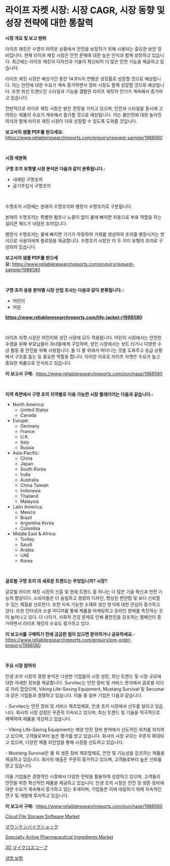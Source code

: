 <p><h1>라이프 자켓 시장: 시장 CAGR, 시장 동향 및 성장 전략에 대한 통찰력</h1></p><p><strong>시장 개요 및 보고 범위</strong></p>
<p><p>라이프 재킷은 수영이 어려운 상황에서 안전을 보장하기 위해 사용되는 중요한 보안 장비입니다. 현재 라이프 재킷 시장은 안전 문제에 대한 높은 인식과 함께 성장하고 있습니다. 최근에는 라이프 재킷의 디자인과 기술이 혁신되어 더 많은 안전 기능을 제공하고 있습니다.</p><p>라이프 재킷 시장은 예상기간 동안 14.9%의 연평균 성장률로 성장할 것으로 예상됩니다. 이는 안전에 대한 수요가 계속 증가하면서 장비 시장도 함께 성장할 것으로 예상됩니다. 또한 최신 트렌드인 스타일과 기능을 결합한 라이프 재킷의 인기가 계속해서 증가하고 있습니다.</p><p>전반적으로 라이프 재킷 시장은 밝은 전망을 가지고 있으며, 안전과 스타일을 동시에 고려하는 제품의 수요가 계속해서 증가할 것으로 예상됩니다. 이는 물안전에 대한 높아진 의식과 함께 라이프 재킷 시장이 더욱 성장할 수 있도록 도와줄 것입니다.</p></p>
<p><strong>보고서의 샘플 PDF를 받으세요:</strong> <a href="https://www.reliableresearchreports.com/enquiry/request-sample/1988580">https://www.reliableresearchreports.com/enquiry/request-sample/1988580</a></p>
<p>&nbsp;</p>
<p><strong>시장 세분화</strong></p>
<p><strong>구명 조끼 유형별 시장 분석은 다음과 같이 분류됩니다.:</strong></p>
<p><ul><li>내재된 구명조끼</li><li>공기주입식 구명조끼</li></ul></p>
<p>&nbsp;</p>
<p><p>수명조끼 시장에는 본래의 수명조끼와 팽창식 수명조끼로 구분됩니다. </p><p>본래의 수명조끼는 특별한 펌프나 노즐이 없이 물에 빠지면 자동으로 부표 역할을 하는 실리콘 패드가 내장된 조끼입니다. </p><p>팽창식 수명조끼는 물에 빠지면 기기가 작동하여 기체를 생성하여 조끼를 팽창시키는 방식으로 사용자에게 플로팅을 제공합니다. 수명조끼 시장은 이 두 가지 유형의 조끼로 구성되어 있습니다.</p></p>
<p><strong>보고서의 샘플 PDF를 받으세요:</strong>&nbsp;<a href="https://www.reliableresearchreports.com/enquiry/request-sample/1988580">https://www.reliableresearchreports.com/enquiry/request-sample/1988580</a></p>
<p>&nbsp;</p>
<p><strong> 구명 조끼 응용 분야별 시장 산업 조사는 다음과 같이 분류됩니다.:</strong></p>
<p><ul><li>어린이</li><li>어른</li></ul></p>
<p><strong><a href="https://www.reliableresearchreports.com/life-jacket-r1988580">https://www.reliableresearchreports.com/life-jacket-r1988580</a></strong></p>
<p>&nbsp;</p>
<p><p>라이프 자켓 시장은 어린이와 성인 시장에 모두 적용됩니다. 어린이 시장에서는 안전한 수영을 위해 부모님들이 자녀들에게 구입하며, 성인 시장에서는 보트 타기나 다양한 수상 활동 중 안전을 위해 사용됩니다. 둘 다 물 위에서 떠다니는 것을 도와주고 응급 상황에서 구조를 돕는 등 중요한 역할을 합니다. 이러한 이유로 라이프 자켓은 수요가 높고 중요한 제품으로 인식되고 있습니다.</p></p>
<p><strong>이 보고서 구매:</strong>&nbsp; <a href="https://www.reliableresearchreports.com/purchase/1988580">https://www.reliableresearchreports.com/purchase/1988580</a></p>
<p>&nbsp;</p>
<p><strong>지역 측면에서 구명 조끼 지역별로 이용 가능한 시장 플레이어는 다음과 같습니다.:</strong></p>
<p><ul>
    <li>
        North America:
        <ul>
            <li>United States</li>
            <li>Canada</li>
        </ul>
    </li>
    <li>
        Europe:
        <ul>
            <li>Germany</li>
            <li>France</li>
            <li>U.K.</li>
            <li>Italy</li>
            <li>Russia</li>
        </ul>
    </li>
    <li>
        Asia-Pacific:
        <ul>
            <li>China</li>
            <li>Japan</li>
            <li>South Korea</li>
            <li>India</li>
            <li>Australia</li>
            <li>China Taiwan</li>
            <li>Indonesia</li>
            <li>Thailand</li>
            <li>Malaysia</li>
        </ul>
    </li>
    <li>
        Latin America:
        <ul>
            <li>Mexico</li>
            <li>Brazil</li>
            <li>Argentina Korea</li>
            <li>Colombia</li>
        </ul>
    </li>
    <li>
        Middle East & Africa:
        <ul>
            <li>Turkey</li>
            <li>Saudi</li>
            <li>Arabia</li>
            <li>UAE</li>
            <li>Korea</li>
        </ul>
    </li>
    </ul></p>
<p>&nbsp;</p>
<p><strong>글로벌 구명 조끼 의 새로운 트렌드는 무엇입니까? 시장?</strong></p>
<p><p>글로벌 라이프 재킷 시장의 신흥 및 현재 트렌드 중 하나는 더 많은 기술 혁신과 안전 기능의 향상이다. 소비자들은 더 슬림하고 경량의 디자인, 향상된 편안함 및 보다 신뢰할 수 있는 재질을 선호한다. 또한 지속 가능한 소재와 생산 방식에 대한 관심이 증가하고 있다. 또한 인터넷과 소셜 미디어를 통해 제품을 마케팅하고 온라인 판매를 촉진하는 것이 늘어나고 있다. 더 나아가, 사회적 건강 문제로 인해 물안전을 강조하는 캠페인이 증가하면서 라이프 재킷의 수요도 증가하고 있다.</p></p>
<p><strong>이 보고서를 구매하기 전에 궁금한 점이 있으면 문의하거나 공유하세요.</strong>- <a href="https://www.reliableresearchreports.com/enquiry/pre-order-enquiry/1988580">https://www.reliableresearchreports.com/enquiry/pre-order-enquiry/1988580</a></p>
<p>&nbsp;</p>
<p><strong>주요 시장 참여자</strong></p>
<p><p>인생 조끼 시장의 경쟁 분석은 다양한 기업들의 시장 성장, 최신 트렌드 및 시장 규모에 대한 자세한 정보를 제공합니다. Survitec는 안전 장비 및 서비스 분야에서 글로벌 리더로 자리 잡았으며, Viking Life-Saving Equipment, Mustang Survival 및 Secumar과 같은 기업들과 경쟁하고 있습니다. 이들 중 일부 기업은 다음과 같습니다.</p><p>- Survitec는 안전 장비 및 서비스 제조업체로, 인생 조끼 시장에서 선두를 달리고 있습니다. 회사의 시장 성장은 꾸준히 지속되고 있으며, 최신 트렌드 및 기술을 적극적으로 채택하여 제품을 개선하고 있습니다.</p><p>- Viking Life-Saving Equipment는 해양 안전 장비 분야에서 선도적인 위치를 차지하고 있으며, 고객들로부터 높은 평가를 받고 있습니다. 회사의 시장 규모는 꾸준히 확대되고 있으며, 다양한 제품 라인업을 통해 시장을 선도하고 있습니다.</p><p>- Mustang Survival은 물 위 생존 장비 제조업체로, 안전 및 기능성을 강조하는 제품을 제공하고 있습니다. 회사의 매출은 꾸준히 증가하고 있으며, 고객들로부터 높은 신뢰를 얻고 있습니다.</p><p>이들 기업들은 경쟁적인 시장에서 다양한 전략을 활용하여 성장하고 있으며, 고객들의 안전을 위한 혁신적인 제품을 제공하고 있습니다. 인생 조끼 시장은 안전 및 생존 장비에 대한 수요가 계속해서 증가하고 있는 추세이며, 기업들은 이에 대응하기 위해 지속적인 연구 및 개발에 투자하고 있습니다.</p></p>
<p><strong>이 보고서 구매:</strong>&nbsp;&nbsp;<a href="https://www.reliableresearchreports.com/purchase/1988580">https://www.reliableresearchreports.com/purchase/1988580</a></p>
<p><p><a href="https://github.com/luckyshygirl/Market-Research-Report-List-4/blob/main/cloud-file-storage-software-market.md">Cloud File Storage Software Market</a></p><p><a href="https://github.com/schmahlson/Market-Research-Report-List-1/blob/main/157997954361.md">マウンテンバイクショック</a></p><p><a href="https://www.linkedin.com/pulse/decoding-specialty-active-pharmaceutical-ingredients-market-ylloe?trackingId=fEwy6PHKDq9VOz8uSfiebA%3D%3D">Specialty Active Pharmaceutical Ingredients Market</a></p><p><a href="https://github.com/roulaayoub-saad/Market-Research-Report-List-1/blob/main/749344354360.md">3D マイクロスコープ</a></p><p><a href="https://github.com/rcabello548/Market-Research-Report-List-1/blob/main/991144751247.md">생명 보험</a></p></p>